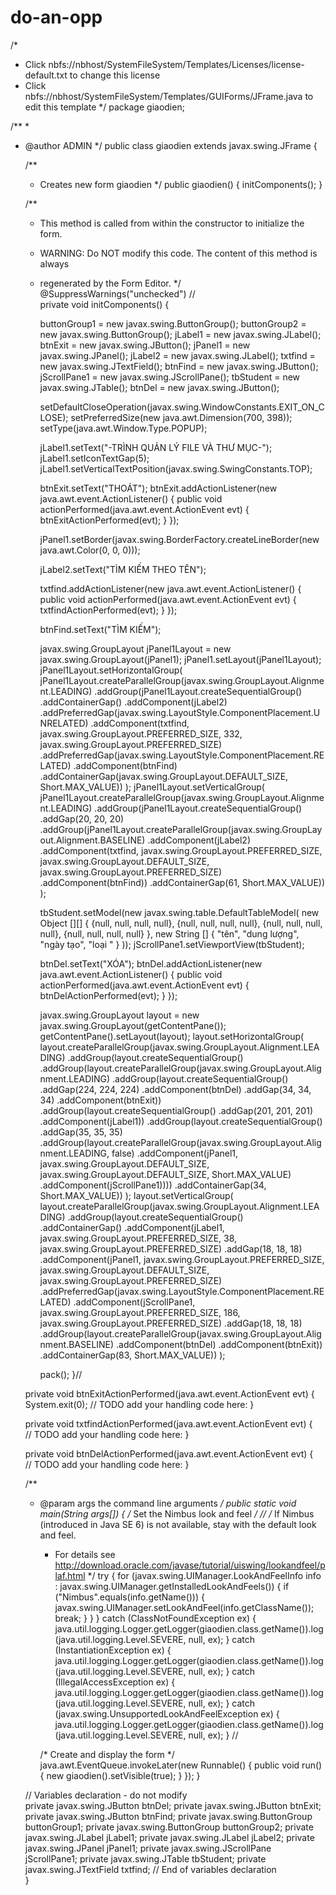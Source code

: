 # do-an-opp
/*
 * Click nbfs://nbhost/SystemFileSystem/Templates/Licenses/license-default.txt to change this license
 * Click nbfs://nbhost/SystemFileSystem/Templates/GUIForms/JFrame.java to edit this template
 */
package giaodien;



/**
 *
 * @author ADMIN
 */
public class giaodien extends javax.swing.JFrame {
  
    /**
     * Creates new form giaodien
     */
    public giaodien() {
        initComponents();
    }

            
    /**
     * This method is called from within the constructor to initialize the form.
     * WARNING: Do NOT modify this code. The content of this method is always
     * regenerated by the Form Editor.
     */
    @SuppressWarnings("unchecked")
    // <editor-fold defaultstate="collapsed" desc="Generated Code">                          
    private void initComponents() {

        buttonGroup1 = new javax.swing.ButtonGroup();
        buttonGroup2 = new javax.swing.ButtonGroup();
        jLabel1 = new javax.swing.JLabel();
        btnExit = new javax.swing.JButton();
        jPanel1 = new javax.swing.JPanel();
        jLabel2 = new javax.swing.JLabel();
        txtfind = new javax.swing.JTextField();
        btnFind = new javax.swing.JButton();
        jScrollPane1 = new javax.swing.JScrollPane();
        tbStudent = new javax.swing.JTable();
        btnDel = new javax.swing.JButton();

        setDefaultCloseOperation(javax.swing.WindowConstants.EXIT_ON_CLOSE);
        setPreferredSize(new java.awt.Dimension(700, 398));
        setType(java.awt.Window.Type.POPUP);

        jLabel1.setText("-TRÌNH QUẢN LÝ FILE VÀ THƯ MỤC-");
        jLabel1.setIconTextGap(5);
        jLabel1.setVerticalTextPosition(javax.swing.SwingConstants.TOP);

        btnExit.setText("THOÁT");
        btnExit.addActionListener(new java.awt.event.ActionListener() {
            public void actionPerformed(java.awt.event.ActionEvent evt) {
                btnExitActionPerformed(evt);
            }
        });

        jPanel1.setBorder(javax.swing.BorderFactory.createLineBorder(new java.awt.Color(0, 0, 0)));

        jLabel2.setText("TÌM KIẾM THEO TÊN");

        txtfind.addActionListener(new java.awt.event.ActionListener() {
            public void actionPerformed(java.awt.event.ActionEvent evt) {
                txtfindActionPerformed(evt);
            }
        });

        btnFind.setText("TÌM KIẾM");

        javax.swing.GroupLayout jPanel1Layout = new javax.swing.GroupLayout(jPanel1);
        jPanel1.setLayout(jPanel1Layout);
        jPanel1Layout.setHorizontalGroup(
            jPanel1Layout.createParallelGroup(javax.swing.GroupLayout.Alignment.LEADING)
            .addGroup(jPanel1Layout.createSequentialGroup()
                .addContainerGap()
                .addComponent(jLabel2)
                .addPreferredGap(javax.swing.LayoutStyle.ComponentPlacement.UNRELATED)
                .addComponent(txtfind, javax.swing.GroupLayout.PREFERRED_SIZE, 332, javax.swing.GroupLayout.PREFERRED_SIZE)
                .addPreferredGap(javax.swing.LayoutStyle.ComponentPlacement.RELATED)
                .addComponent(btnFind)
                .addContainerGap(javax.swing.GroupLayout.DEFAULT_SIZE, Short.MAX_VALUE))
        );
        jPanel1Layout.setVerticalGroup(
            jPanel1Layout.createParallelGroup(javax.swing.GroupLayout.Alignment.LEADING)
            .addGroup(jPanel1Layout.createSequentialGroup()
                .addGap(20, 20, 20)
                .addGroup(jPanel1Layout.createParallelGroup(javax.swing.GroupLayout.Alignment.BASELINE)
                    .addComponent(jLabel2)
                    .addComponent(txtfind, javax.swing.GroupLayout.PREFERRED_SIZE, javax.swing.GroupLayout.DEFAULT_SIZE, javax.swing.GroupLayout.PREFERRED_SIZE)
                    .addComponent(btnFind))
                .addContainerGap(61, Short.MAX_VALUE))
        );

        tbStudent.setModel(new javax.swing.table.DefaultTableModel(
            new Object [][] {
                {null, null, null, null},
                {null, null, null, null},
                {null, null, null, null},
                {null, null, null, null}
            },
            new String [] {
                "tên", "dung lượng", "ngày tạo", "loại "
            }
        ));
        jScrollPane1.setViewportView(tbStudent);

        btnDel.setText("XÓA");
        btnDel.addActionListener(new java.awt.event.ActionListener() {
            public void actionPerformed(java.awt.event.ActionEvent evt) {
                btnDelActionPerformed(evt);
            }
        });

        javax.swing.GroupLayout layout = new javax.swing.GroupLayout(getContentPane());
        getContentPane().setLayout(layout);
        layout.setHorizontalGroup(
            layout.createParallelGroup(javax.swing.GroupLayout.Alignment.LEADING)
            .addGroup(layout.createSequentialGroup()
                .addGroup(layout.createParallelGroup(javax.swing.GroupLayout.Alignment.LEADING)
                    .addGroup(layout.createSequentialGroup()
                        .addGap(224, 224, 224)
                        .addComponent(btnDel)
                        .addGap(34, 34, 34)
                        .addComponent(btnExit))
                    .addGroup(layout.createSequentialGroup()
                        .addGap(201, 201, 201)
                        .addComponent(jLabel1))
                    .addGroup(layout.createSequentialGroup()
                        .addGap(35, 35, 35)
                        .addGroup(layout.createParallelGroup(javax.swing.GroupLayout.Alignment.LEADING, false)
                            .addComponent(jPanel1, javax.swing.GroupLayout.DEFAULT_SIZE, javax.swing.GroupLayout.DEFAULT_SIZE, Short.MAX_VALUE)
                            .addComponent(jScrollPane1))))
                .addContainerGap(34, Short.MAX_VALUE))
        );
        layout.setVerticalGroup(
            layout.createParallelGroup(javax.swing.GroupLayout.Alignment.LEADING)
            .addGroup(layout.createSequentialGroup()
                .addContainerGap()
                .addComponent(jLabel1, javax.swing.GroupLayout.PREFERRED_SIZE, 38, javax.swing.GroupLayout.PREFERRED_SIZE)
                .addGap(18, 18, 18)
                .addComponent(jPanel1, javax.swing.GroupLayout.PREFERRED_SIZE, javax.swing.GroupLayout.DEFAULT_SIZE, javax.swing.GroupLayout.PREFERRED_SIZE)
                .addPreferredGap(javax.swing.LayoutStyle.ComponentPlacement.RELATED)
                .addComponent(jScrollPane1, javax.swing.GroupLayout.PREFERRED_SIZE, 186, javax.swing.GroupLayout.PREFERRED_SIZE)
                .addGap(18, 18, 18)
                .addGroup(layout.createParallelGroup(javax.swing.GroupLayout.Alignment.BASELINE)
                    .addComponent(btnDel)
                    .addComponent(btnExit))
                .addContainerGap(83, Short.MAX_VALUE))
        );

        pack();
    }// </editor-fold>                        

    private void btnExitActionPerformed(java.awt.event.ActionEvent evt) {                                        
        System.exit(0);
// TODO add your handling code here:
    }                                       

    private void txtfindActionPerformed(java.awt.event.ActionEvent evt) {                                        
        // TODO add your handling code here:
    }                                       

    private void btnDelActionPerformed(java.awt.event.ActionEvent evt) {                                       
        // TODO add your handling code here:
    }                                      

    /**
     * @param args the command line arguments
     */
    public static void main(String args[]) {
        /* Set the Nimbus look and feel */
        //<editor-fold defaultstate="collapsed" desc=" Look and feel setting code (optional) ">
        /* If Nimbus (introduced in Java SE 6) is not available, stay with the default look and feel.
         * For details see http://download.oracle.com/javase/tutorial/uiswing/lookandfeel/plaf.html 
         */
        try {
            for (javax.swing.UIManager.LookAndFeelInfo info : javax.swing.UIManager.getInstalledLookAndFeels()) {
                if ("Nimbus".equals(info.getName())) {
                    javax.swing.UIManager.setLookAndFeel(info.getClassName());
                    break;
                }
            }
        } catch (ClassNotFoundException ex) {
            java.util.logging.Logger.getLogger(giaodien.class.getName()).log(java.util.logging.Level.SEVERE, null, ex);
        } catch (InstantiationException ex) {
            java.util.logging.Logger.getLogger(giaodien.class.getName()).log(java.util.logging.Level.SEVERE, null, ex);
        } catch (IllegalAccessException ex) {
            java.util.logging.Logger.getLogger(giaodien.class.getName()).log(java.util.logging.Level.SEVERE, null, ex);
        } catch (javax.swing.UnsupportedLookAndFeelException ex) {
            java.util.logging.Logger.getLogger(giaodien.class.getName()).log(java.util.logging.Level.SEVERE, null, ex);
        }
        //</editor-fold>

        /* Create and display the form */
        java.awt.EventQueue.invokeLater(new Runnable() {
            public void run() {
                new giaodien().setVisible(true);
            }
        });
    }

    // Variables declaration - do not modify                     
    private javax.swing.JButton btnDel;
    private javax.swing.JButton btnExit;
    private javax.swing.JButton btnFind;
    private javax.swing.ButtonGroup buttonGroup1;
    private javax.swing.ButtonGroup buttonGroup2;
    private javax.swing.JLabel jLabel1;
    private javax.swing.JLabel jLabel2;
    private javax.swing.JPanel jPanel1;
    private javax.swing.JScrollPane jScrollPane1;
    private javax.swing.JTable tbStudent;
    private javax.swing.JTextField txtfind;
    // End of variables declaration                   
}
